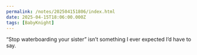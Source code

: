 ```yaml
---
permalink: /notes/202504151806/index.html
date: 2025-04-15T18:06:00.000Z
tags: [BabyKnight]
---
```


“Stop waterboarding your sister” isn’t something I ever expected I’d have to say.